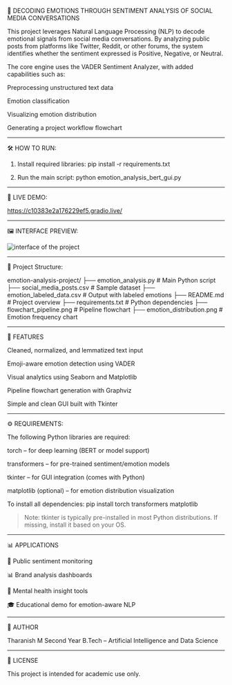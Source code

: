 🚀 DECODING EMOTIONS THROUGH SENTIMENT ANALYSIS OF SOCIAL MEDIA CONVERSATIONS

This project leverages Natural Language Processing (NLP) to decode emotional signals from social media conversations. By analyzing public posts from platforms like Twitter, Reddit, or other forums, the system identifies whether the sentiment expressed is Positive, Negative, or Neutral.

The core engine uses the VADER Sentiment Analyzer, with added capabilities such as:

Preprocessing unstructured text data

Emotion classification

Visualizing emotion distribution

Generating a project workflow flowchart



---

🛠️ HOW TO RUN:

1. Install required libraries:
pip install -r requirements.txt


2. Run the main script:
python emotion_analysis_bert_gui.py




---

🔗 LIVE DEMO:

 https://c10383e2a176229ef5.gradio.live/

---


🖼️ INTERFACE PREVIEW:

![interface of the project](https://github.com/user-attachments/assets/d4cabefc-610e-48f9-a49f-87f7806d9647)


---


📁 Project Structure:

emotion-analysis-project/
├── emotion_analysis.py           # Main Python script
├── social_media_posts.csv        # Sample dataset
├── emotion_labeled_data.csv      # Output with labeled emotions
├── README.md                     # Project overview
├── requirements.txt              # Python dependencies
├── flowchart_pipeline.png        # Pipeline flowchart
├── emotion_distribution.png      # Emotion frequency chart



---

📌 FEATURES

Cleaned, normalized, and lemmatized text input

Emoji-aware emotion detection using VADER

Visual analytics using Seaborn and Matplotlib

Pipeline flowchart generation with Graphviz

Simple and clean GUI built with Tkinter



---

⚙️ REQUIREMENTS:

The following Python libraries are required:

torch – for deep learning (BERT or model support)

transformers – for pre-trained sentiment/emotion models

tkinter – for GUI integration (comes with Python)

matplotlib (optional) – for emotion distribution visualization


To install all dependencies:
pip install torch transformers matplotlib

> Note: tkinter is typically pre-installed in most Python distributions. If missing, install it based on your OS.




---

📊  APPLICATIONS

🎯 Public sentiment monitoring

📊 Brand analysis dashboards

🧠 Mental health insight tools

🎓 Educational demo for emotion-aware NLP


---

👤 AUTHOR

Tharanish M
Second Year B.Tech – Artificial Intelligence and Data Science


---

📄 LICENSE

This project is intended for academic use only.
